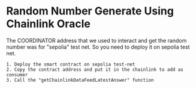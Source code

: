 # Random Number Generate Using Chainlink Oracle

The COORDINATOR address that we used to interact and get the random number was for "sepolia" test net. So you need to deploy it on sepolia test net.

```shell
1. Deploy the smart contract on sepolia test-net
2. Copy the contract address and put it in the chainlink to add as consumer
3. Call the "getChainlinkDataFeedLatestAnswer" function
```
